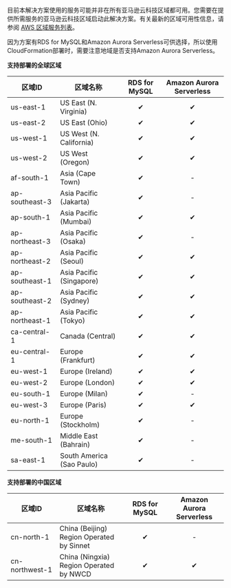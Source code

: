 
目前本解决方案使用的服务可能并非在所有亚马逊云科技区域都可用。您需要在提供所需服务的亚马逊云科技区域启动此解决方案。有关最新的区域可用性信息，请参阅 [AWS 区域服务列表][services]。

因为方案有RDS for MySQL和Amazon Aurora Serverless可供选择，所以使用CloudFormation部署时，需要注意地域是否支持Amazon Aurora Serverless。

**支持部署的全球区域**

| 区域ID          | 区域名称                  | RDS for MySQL  | Amazon Aurora Serverless |
| -------------- | ------------------------ | :------------: | :----------------------: |
| us-east-1      | US East (N. Virginia)    |   &#10004;     |       &#10004;           |
| us-east-2      | US East (Ohio)           |   &#10004;     |       &#10004;           |
| us-west-1      | US West (N. California)  |   &#10004;     |       &#10004;           |
| us-west-2      | US West (Oregon)         |   &#10004;     |       &#10004;           |
| af-south-1     | Asia (Cape Town)         |   &#10004;     |          -               |
| ap-southeast-3 | Asia Pacific (Jakarta)   |   &#10004;     |          -               |
| ap-south-1     | Asia Pacific (Mumbai)    |   &#10004;     |       &#10004;           |
| ap-northeast-3 | Asia Pacific (Osaka)     |   &#10004;     |          -               |
| ap-northeast-2 | Asia Pacific (Seoul)     |   &#10004;     |       &#10004;           |
| ap-southeast-1 | Asia Pacific (Singapore) |   &#10004;     |       &#10004;           |
| ap-southeast-2 | Asia Pacific (Sydney)    |   &#10004;     |       &#10004;           |
| ap-northeast-1 | Asia Pacific (Tokyo)     |   &#10004;     |       &#10004;           |
| ca-central-1   | Canada (Central)         |   &#10004;     |       &#10004;           |
| eu-central-1   | Europe (Frankfurt)       |   &#10004;     |       &#10004;           |
| eu-west-1      | Europe (Ireland)         |   &#10004;     |       &#10004;           |
| eu-west-2      | Europe (London)          |   &#10004;     |       &#10004;           |
| eu-south-1     | Europe (Milan)           |   &#10004;     |          -               |
| eu-west-3      | Europe (Paris)           |   &#10004;     |       &#10004;           |
| eu-north-1     | Europe (Stockholm)       |   &#10004;     |          -               |
| me-south-1     | Middle East (Bahrain)    |   &#10004;     |          -               |
| sa-east-1      | South America (Sao Paulo)|   &#10004;     |          -               |


**支持部署的中国区域**

| 区域ID            | 区域名称                                   | RDS for MySQL  | Amazon Aurora Serverless |
| ---------------- | ----------------------------------------- | :------------: | :----------------------: |
| cn-north-1       | China (Beijing) Region Operated by Sinnet |   &#10004;     |          -               |
| cn-northwest-1   | China (Ningxia) Region Operated by NWCD  |   &#10004;     |       &#10004;           |


[services]: https://aws.amazon.com/about-aws/global-infrastructure/regional-product-services/?nc1=h_ls